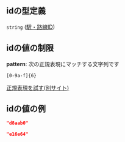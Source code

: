 ## idの型定義

`string` ([駅・路線ID](tree_segment-properties-頂点リスト-探索部分木の頂点-properties-駅路線id.md))

## idの値の制限

**pattern**: 次の正規表現にマッチする文字列です

```regexp
[0-9a-f]{6}
```

[正規表現を試す(別サイト)](https://regexr.com/?expression=%5B0-9a-f%5D%7B6%7D "try regular expression with regexr.com")

## idの値の例

```json
"d8aab0"
```

```json
"e16e64"
```
